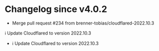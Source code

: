 # Changelog since v4.0.2
- Merge pull request #234 from brenner-tobias/cloudflared-2022.10.3

ℹ️ Update Cloudflared to version 2022.10.3 
- ℹ️ Update Cloudflared to version 2022.10.3 
